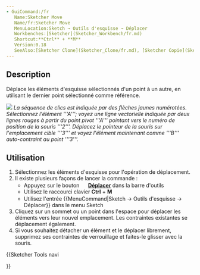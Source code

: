 ```yaml
---
- GuiCommand:/fr
   Name:Sketcher Move
   Name/fr:Sketcher Move
   MenuLocation:Sketch → Outils d'esquisse → Déplacer
   Workbenches:[Sketcher](Sketcher_Workbench/fr.md)
   Shortcut:**Ctrl** + **M**
   Version:0.18
   SeeAlso:[Sketcher Clone](Sketcher_Clone/fr.md), [Sketcher Copie](Sketcher_Copy/fr.md)
---
```


## Description

Déplace les éléments d\'esquisse sélectionnés d\'un point à un autre, en utilisant le dernier point sélectionné comme référence.

![](images/sketcher_move.png‎ ) *La séquence de clics est indiquée par des flèches jaunes numérotées. Sélectionnez l'élément '''A'''; voyez une ligne vectorielle indiquée par deux lignes rouges à partir du point pivot '''A''' pointant vers le numéro de position de la souris '''2'''. Déplacez le pointeur de la souris sur l'emplacement cible '''3''' et voyez l'élément maintenant comme '''B''' auto-contraint au point '''3'''.*

## Utilisation

1.  Sélectionnez les éléments d\'esquisse pour l\'opération de déplacement.
2.  Il existe plusieurs façons de lancer la commande :
    -   Appuyez sur le bouton **<img src=images/Sketcher_Move.svg style="width:16px"> [Déplacer](Sketcher_Move/fr.md)** dans la barre d\'outils
    -   Utilisez le raccourci clavier **Ctrl** + **M**
    -   Utilisez l\'entrée {{MenuCommand|Sketch → Outils d'esquisse → <img src=images/Sketcher_Move.svg style="width:16px"> Déplacer}} dans le menu Sketch
3.  Cliquez sur un sommet ou un point dans l\'espace pour déplacer les éléments vers leur nouvel emplacement. Les contraintes existantes se déplacement également.
4.  Si vous souhaitez détacher un élément et le déplacer librement, supprimez ses contraintes de verrouillage et faites-le glisser avec la souris.





{{Sketcher Tools navi

}}  
